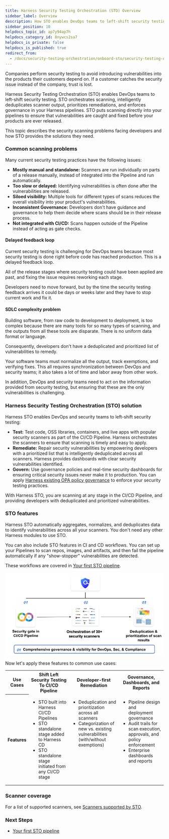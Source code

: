```yaml
---
title: Harness Security Testing Orchestration (STO) Overview
sidebar_label: Overview
description: How STO enables DevOps teams to left-shift security testing.
sidebar_position: 10
helpdocs_topic_id: ap7y94ap7h
helpdocs_category_id: 8nywcs2sa7
helpdocs_is_private: false
helpdocs_is_published: true
redirect_from:
  - /docs/security-testing-orchestration/onboard-sto/security-testing-orchestration-basics
---
```


Companies perform security testing to avoid introducing vulnerabilities into the products their customers depend on. If a customer catches the security issue instead of the company, trust is lost.

Harness Security Testing Orchestration (STO) enables DevOps teams to left-shift security testing. STO orchestrates scanning, intelligently deduplicates scanner output, prioritizes remediations, and enforces governance in your Harness pipelines. STO puts scanning directly into your pipelines to ensure that vulnerabilities are caught and fixed before your products are ever released.

This topic describes the security scanning problems facing developers and how STO provides the solutions they need.

### Common scanning problems

Many current security testing practices have the following issues:

* **Mostly manual and standalone:** Scanners are run individually on parts of a release manually, instead of integrated into the Pipeline and run automatically.
* **Too slow or delayed:** Identifying vulnerabilities is often done after the vulnerabilities are released.
* **Siloed visibility:** Multiple tools for different types of scans reduces the overall visibility into your product's vulnerabilities.
* **Inconsistent Governance:** Developers don't have guidance and governance to help them decide where scans should be in their release process.
* **Not integrated with CI/CD:** Scans happen outside of the Pipeline instead of acting as gate checks.

#### Delayed feedback loop

Current security testing is challenging for DevOps teams because most security testing is done right before code has reached production. This is a delayed feedback loop.

<!-- 
![](./static/security-testing-orchestration-basics-28.png)
-->

All of the release stages where security testing could have been applied are past, and fixing the issue requires reworking each stage.

Developers need to move forward, but by the time the security testing feedback arrives it could be days or weeks later and they have to stop current work and fix it.

#### SDLC complexity problem

Building software, from raw code to development to deployment, is too complex because there are many tools for so many types of scanning, and the outputs from all these tools are disparate. There is no uniform data format or language.

<!-- 
![](./static/security-testing-orchestration-basics-29.png)
-->

Consequently, developers don't have a deduplicated and prioritized list of vulnerabilities to remedy.

Your software teams must normalize all the output, track exemptions, and verifying fixes. This all requires synchronization between DevOps and security teams; it also takes a lot of time and labor away from other work.

In addition, DevOps and security teams need to act on the information provided from security testing, but ensuring that these are the only vulnerabilities is challenging.

### Harness Security Testing Orchestration (STO) solution

Harness STO enables DevOps and security teams to left-shift security testing:

* **Test:** Test code, OSS libraries, containers, and live apps with popular security scanners as part of the CI/CD Pipeline. Harness orchestrates the scanners to ensure that scanning is timely and easy to apply.
* **Remediate:** Repair security vulnerabilities by empowering developers with a prioritized list that is intelligently deduplicated across all scanners. Harness provides dashboards with clear security vulnerabilities identified.
* **Govern:** Use governance policies and real-time security dashboards for ensuring critical security issues never make it to production. You can apply [Harness existing OPA policy governance](/docs/platform/governance/policy-as-code/harness-governance-overview) to enforce your security testing practices.

With Harness STO, you are scanning at any stage in the CI/CD Pipeline, and providing developers with deduplicated and prioritized vulnerabilities.

<!--
![](./static/security-testing-orchestration-basics-30.png)
-->

<!--
### Quick Summary

The following 1min video provides a quick summary of STO:


-->

### STO features

Harness STO automatically aggregates, normalizes, and deduplicates data to identify vulnerabilities across all your scanners. You don't need any other Harness modules to use STO. 

You can also include STO features in CI and CD workflows. You can set up your Pipelines to scan repos, images, and artifacts, and then fail the pipeline automatically if any "show-stopper" vulnerabilities are detected.

These workflows are covered in [Your first STO pipeline](/tutorials/security-tests/your-first-sto-pipeline).

![](./static/security-testing-orchestration-basics-31.png)

Now let's apply these features to common use cases:

<table>
    <tr>
        <th>Use Cases</th>
        <th>Shift Left Security Testing To CI/CD Pipeline</th>
        <th>Developer-first Remediation</th>
        <th>Governance, Dashboards, and Reports</th>
    </tr>
    <tr>
        <th>Features</th>
        <td  valign="top">
            <ul>
              <li>STO built into Harness CI/CD Pipelines</li>
              <li>STO standalone stage added to Harness CD</li>
              <li>STO standalone stage initiated from any CI/CD stage</li>
            </ul>
        </td>
        <td valign="top">
            <ul>
              <li>Deduplication and prioritization across all scanners</li>
              <li>Categorization of new vs. existing vulnerabilities (with/without exemptions)</li>
            </ul>
        </td>
        <td  valign="top">
            <ul>
              <li>Pipeline design and deployment governance</li>
              <li>Audit trails for scan execution, approvals, and policy enforcement</li>
              <li>Enterprise dashboards and reports</li>
            </ul>
        </td>
    </tr>
</table>

### Scanner coverage

For a list of supported scanners, see [Scanners supported by STO](/docs/security-testing-orchestration/sto-techref-category/security-step-settings-reference#scanners-supported-by-sto). 


### Next Steps

* [Your first STO pipeline](/tutorials/security-tests/your-first-sto-pipeline)
